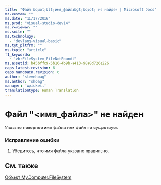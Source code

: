```yaml
---
title: "Файл &quot;&lt;имя_файла&gt;&quot; не найден | Microsoft Docs"
ms.custom: ""
ms.date: "11/17/2016"
ms.prod: "visual-studio-dev14"
ms.reviewer: ""
ms.suite: ""
ms.technology: 
  - "devlang-visual-basic"
ms.tgt_pltfrm: ""
ms.topic: "article"
f1_keywords: 
  - "vbrFileSystem_FileNotFound1"
ms.assetid: b45bffc9-5b16-4b9b-a413-98a8d726e226
caps.latest.revision: 6
caps.handback.revision: 6
author: "stevehoag"
ms.author: "shoag"
manager: "wpickett"
translationtype: Human Translation
---
```

# Файл &quot;&lt;имя_файла&gt;&quot; не найден
Указано неверное имя файла или файл не существует.  
  
### Исправление ошибки  
  
1.  Убедитесь, что имя файла указано правильно.  
  
## См. также  
 [Объект My.Computer.FileSystem](../../visual-basic/language-reference/objects/my-computer-filesystem-object.md)
